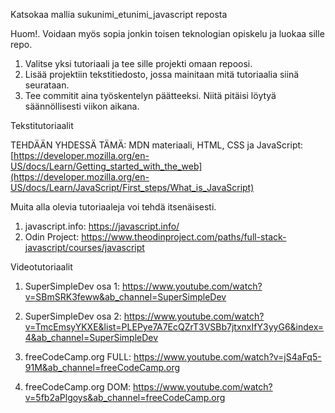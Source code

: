 Katsokaa mallia sukunimi_etunimi_javascript reposta

Huom!. Voidaan myös sopia jonkin toisen teknologian opiskelu ja luokaa sille repo.

1. Valitse yksi tutoriaali ja tee sille projekti omaan repoosi.
2. Lisää projektiin tekstitiedosto, jossa mainitaan mitä tutoriaalia siinä seurataan.
3. Tee commitit aina työskentelyn päätteeksi. Niitä pitäisi löytyä säännöllisesti viikon aikana.

Tekstitutoriaalit

TEHDÄÄN YHDESSÄ TÄMÄ: MDN materiaali, HTML, CSS ja JavaScript: [https://developer.mozilla.org/en-US/docs/Learn/Getting_started_with_the_web](https://developer.mozilla.org/en-US/docs/Learn/JavaScript/First_steps/What_is_JavaScript)

Muita alla olevia tutoriaaleja voi tehdä itsenäisesti.

1. javascript.info: https://javascript.info/
2. Odin Project: https://www.theodinproject.com/paths/full-stack-javascript/courses/javascript

Videotutoriaalit
1. SuperSimpleDev osa 1: https://www.youtube.com/watch?v=SBmSRK3feww&ab_channel=SuperSimpleDev
2. SuperSimpleDev osa 2: https://www.youtube.com/watch?v=TmcEmsyYKXE&list=PLEPye7A7EcQZrT3VSBb7jtxnxIfY3yyG6&index=4&ab_channel=SuperSimpleDev

3. freeCodeCamp.org FULL: https://www.youtube.com/watch?v=jS4aFq5-91M&ab_channel=freeCodeCamp.org
4. freeCodeCamp.org DOM: https://www.youtube.com/watch?v=5fb2aPlgoys&ab_channel=freeCodeCamp.org
